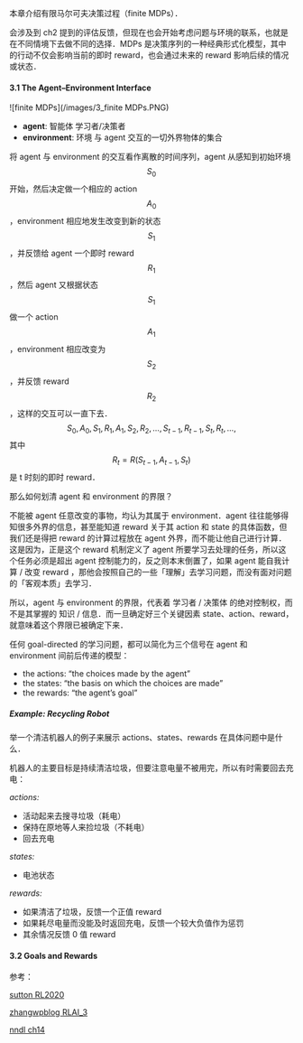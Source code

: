 本章介绍有限马尔可夫决策过程（finite MDPs）．

会涉及到 ch2 提到的评估反馈，但现在也会开始考虑问题与环境的联系，也就是在不同情境下去做不同的选择．MDPs 是决策序列的一种经典形式化模型，其中的行动不仅会影响当前的即时 reward，也会通过未来的 reward 影响后续的情况或状态．



#### 3.1 The Agent–Environment Interface

![finite MDPs](/images/3_finite MDPs.PNG)

- **agent**: 智能体 学习者/决策者
- **environment**: 环境 与 agent 交互的一切外界物体的集合

将 agent 与 environment 的交互看作离散的时间序列，agent 从感知到初始环境 $$S_0$$ 开始，然后决定做一个相应的 action $$A_0$$，environment 相应地发生改变到新的状态 $$S_1$$，并反馈给 agent 一个即时 reward $$R_1$$，然后 agent 又根据状态 $$S_1$$ 做一个 action $$A_1$$，environment 相应改变为 $$S_2$$，并反馈 reward $$R_2$$，这样的交互可以一直下去．
$$
S_0,A_0,S_1,R_1,A_1,S_2,R_2,...,S_{t-1},R_{t-1},S_t,R_t,...,
$$
其中 $$R_t=R(S_{t-1},A_{t-1},S_t)$$ 是 t 时刻的即时 reward．

那么如何划清 agent 和 environment 的界限？

不能被 agent 任意改变的事物，均认为其属于 environment．agent 往往能够得知很多外界的信息，甚至能知道 reward 关于其 action 和 state 的具体函数，但我们还是得把 reward 的计算过程放在 agent 外界，而不能让他自己进行计算．这是因为，正是这个 reward 机制定义了 agent 所要学习去处理的任务，所以这个任务必须是超出 agent 控制能力的，反之则本末倒置了，如果 agent 能自我计算 / 改变 reward ，那他会按照自己的一些「理解」去学习问题，而没有面对问题的「客观本质」去学习．

所以，agent 与 environment 的界限，代表着 学习者 / 决策体 的绝对控制权，而不是其掌握的 知识 / 信息．而一旦确定好三个关键因素 state、action、reward，就意味着这个界限已被确定下来．

任何 goal-directed 的学习问题，都可以简化为三个信号在 agent 和 environment 间前后传递的模型：

- the actions: “the choices made by the agent”
- the states: “the basis on which the choices are made”
- the rewards: “the agent’s goal”

##### Example: Recycling Robot

举一个清洁机器人的例子来展示 actions、states、rewards 在具体问题中是什么．

机器人的主要目标是持续清洁垃圾，但要注意电量不被用完，所以有时需要回去充电：

*actions:*

- 活动起来去搜寻垃圾（耗电）
- 保持在原地等人来捡垃圾（不耗电）
- 回去充电

*states:*

- 电池状态

*rewards:*

- 如果清洁了垃圾，反馈一个正值 reward
- 如果耗尽电量而没能及时返回充电，反馈一个较大负值作为惩罚
- 其余情况反馈 0 值 reward 



#### 3.2 Goals and Rewards



参考：

[sutton RL2020](http://incompleteideas.net/sutton/book/RLbook2020.pdf)

[zhangwpblog RLAI_3](https://www.zhangwp.com/notes/book-reading/RLAI/RLAI_3)

[nndl ch14](https://nndl.github.io/nndl-book.pdf)